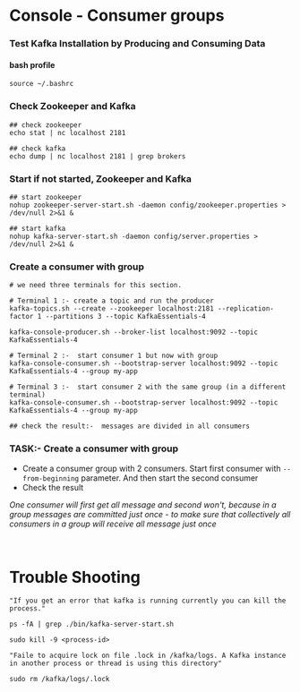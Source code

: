 # Console - Consumer groups


### Test Kafka Installation by Producing and Consuming Data

#### bash profile
	source ~/.bashrc


### Check Zookeeper and Kafka

    ## check zookeeper
    echo stat | nc localhost 2181
    
    ## check kafka
    echo dump | nc localhost 2181 | grep brokers


### Start if not started, Zookeeper and Kafka

    ## start zookeeper
    nohup zookeeper-server-start.sh -daemon config/zookeeper.properties > /dev/null 2>&1 &
    
    ## start kafka
    nohup kafka-server-start.sh -daemon config/server.properties > /dev/null 2>&1 &



### Create a consumer with group
	
	# we need three terminals for this section.
	
    # Terminal 1 :- create a topic and run the producer
    kafka-topics.sh --create --zookeeper localhost:2181 --replication-factor 1 --partitions 3 --topic KafkaEssentials-4
    
    kafka-console-producer.sh --broker-list localhost:9092 --topic KafkaEssentials-4
    
    # Terminal 2 :-  start consumer 1 but now with group
    kafka-console-consumer.sh --bootstrap-server localhost:9092 --topic KafkaEssentials-4 --group my-app
    
    # Terminal 3 :-  start consumer 2 with the same group (in a different terminal)
    kafka-console-consumer.sh --bootstrap-server localhost:9092 --topic KafkaEssentials-4 --group my-app 
    
    ## check the result:-  messages are divided in all consumers

### TASK:- Create a consumer with group

- Create a consumer group with 2 consumers. Start first consumer with `--from-beginning` parameter. And then start the second consumer
- Check the result

*One consumer will first get all message and second won't, because in a group messages are committed just once - to make sure that collectively all consumers in a group will receive all message just once*

<br>



# Trouble Shooting

    "If you get an error that kafka is running currently you can kill the process."

    ps -fA | grep ./bin/kafka-server-start.sh

    sudo kill -9 <process-id>

    "Faile to acquire lock on file .lock in /kafka/logs. A Kafka instance in another process or thread is using this directory"

    sudo rm /kafka/logs/.lock